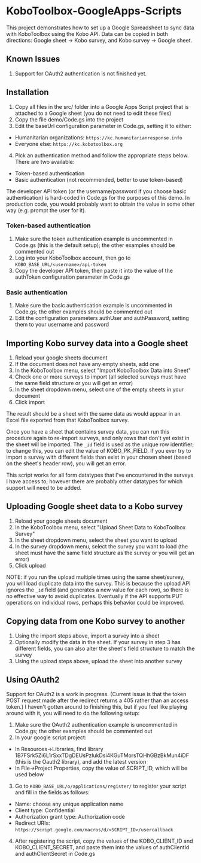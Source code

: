 # KoboToolbox-GoogleApps-Scripts

This project demonstrates how to set up a Google Spreadsheet to sync data with KoboToolbox using the Kobo API. Data can be copied in both directions: Google sheet -> Kobo survey, and Kobo survey -> Google sheet.

## Known Issues

1. Support for OAuth2 authentication is not finished yet.

## Installation

1. Copy all files in the src/ folder into a Google Apps Script project that is attached to a Google sheet (you do not need to edit these files)
2. Copy the file demo/Code.gs into the project
3. Edit the baseUrl configuration parameter in Code.gs, setting it to either:
  * Humanitarian organizations: `https://kc.humanitarianresponse.info`
  * Everyone else: `https://kc.kobotoolbox.org`
4. Pick an authentication method and follow the appropriate steps below. There are two available:
  * Token-based authentication
  * Basic authentication (not recommended, better to use token-based)

The developer API token (or the username/password if you choose basic authentication) is hard-coded in Code.gs for the purposes of this demo. In production code, you would probably want to obtain the value in some other way (e.g. prompt the user for it).

### Token-based authentication

1. Make sure the token authentication example is uncommented in Code.gs (this is the default setup); the other examples should be commented out
2. Log into your KoboToolbox account, then go to `KOBO_BASE_URL/<username>/api-token`
3. Copy the developer API token, then paste it into the value of the authToken configuration parameter in Code.gs

### Basic authentication

1. Make sure the basic authentication example is uncommented in Code.gs; the other examples should be commented out
2. Edit the configuration parameters authUser and authPassword, setting them to your username and password

## Importing Kobo survey data into a Google sheet

1. Reload your google sheets document
2. If the document does not have any empty sheets, add one
3. In the KoboToolbox menu, select "Import KoboToolbox Data into Sheet"
4. Check one or more surveys to import (all selected surveys must have the same field structure or you will get an error)
5. In the sheet dropdown menu, select one of the empty sheets in your document
6. Click import

The result should be a sheet with the same data as would appear in an Excel file exported from that KoboToolbox survey.

Once you have a sheet that contains survey data, you can run this procedure again to re-import surveys, and only rows that don't yet exist in the sheet will be imported. The `_id` field is used as the unique row identifier; to change this, you can edit the value of KOBO_PK_FIELD. If you ever try to import a survey with different fields than exist in your chosen sheet (based on the sheet's header row), you will get an error.

This script works for all form datatypes that I've encountered in the surveys I have access to; however there are probably other datatypes for which support will need to be added.

## Uploading Google sheet data to a Kobo survey

1. Reload your google sheets document
2. In the KoboToolbox menu, select "Upload Sheet Data to KoboToolbox Survey"
3. In the sheet dropdown menu, select the sheet you want to upload
4. In the survey dropdown menu, select the survey you want to load (the sheet must have the same field structure as the survey or you will get an error)
5. Click upload

NOTE: if you run the upload multiple times using the same sheet/survey, you will load duplicate data into the survey. This is because the upload API ignores the `_id` field (and generates a new value for each row), so there is no effective way to avoid duplicates. Eventually if the API supports PUT operations on individual rows, perhaps this behavior could be improved.

## Copying data from one Kobo survey to another

1. Using the import steps above, import a survey into a sheet
2. Optionally modify the data in the sheet. If your survey in step 3 has different fields, you can also alter the sheet's field structure to match the survey
3. Using the upload steps above, upload the sheet into another survey

## Using OAuth2

Support for OAuth2 is a work in progress. (Current issue is that the token POST request made after the redirect returns a 405 rather than an access token.) I haven't gotten around to finishing this, but if you feel like playing around with it, you will need to do the following setup:

1. Make sure the OAuth2 authentication example is uncommented in Code.gs; the other examples should be commented out
2. In your google script project:
  * In Resources->Libraries, find library 1B7FSrk5Zi6L1rSxxTDgDEUsPzlukDsi4KGuTMorsTQHhGBzBkMun4iDF (this is the Oauth2 library), and add the latest version
  * In File->Project Properties, copy the value of SCRIPT_ID, which will be used below
3. Go to `KOBO_BASE_URL/o/applications/register/` to register your script and fill in the fields as follows:
  * Name: choose any unique application name
  * Client type: Confidential
  * Authorization grant type: Authorization code
  * Redirect URIs: `https://script.google.com/macros/d/<SCRIPT_ID>/usercallback`
4. After registering the script, copy the values of the KOBO_CLIENT_ID and KOBO_CLIENT_SECRET, and paste them into the values of authClientId and authClientSecret in Code.gs
